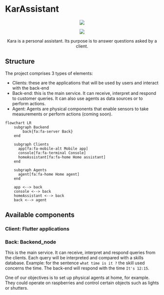 # KarAssistant

<p align="center">
  <a href="https://github.com/MathieuSchl/KarAssistant/actions/workflows/back-dockerPush.yml"><img src="https://github.com/MathieuSchl/KarAssistant/actions/workflows/back-dockerPush.yml/badge.svg" /></a>
</p>

<div id="header" align="center">
  <img src="https://steamuserimages-a.akamaihd.net/ugc/923681227278185275/D579055CC4A7504CFFF832EA33FAACC296B7B937/?imw=5000&imh=5000&ima=fit&impolicy=Letterbox&imcolor=%23000000&letterbox=false"/>
  <p>Kara is a personal assistant. Its purpose is to answer questions asked by a client.</p>
</div>

## Structure

The project comprises 3 types of elements:

- Clients: these are the applications that will be used by users and interact with the back-end
- Back-end: this is the main service. It can receive, interpret and respond to customer queries. It can also use agents as data sources or to perform actions.
- Agent: Agents are physical components that enable sensors to take measurements or perform actions (coming soon).

```mermaid
flowchart LR
    subgraph Backend
        back{fa:fa-server Back}
    end

    subgraph Clients
      app[fa:fa-mobile-alt Mobile app]
      console[fa:fa-terminal Console]
      homeAssistant[fa:fa-home Home assistant]
    end

    subgraph Agents
      agent[fa:fa-home Home agent]
    end

    app <--> back
    console <--> back
    homeAssistant <--> back
    back <--> agent
```

## Available components

### Client: Flutter applications

### Back: Backend_node

This is the main service.
It can receive, interpret and respond queries from the clients.
Each query will be interpreted and compared with a skills database.
Example: for the sentence `what time is it ?` the skill used concerns the time. The back-end will respond with the time `It's 12:15`.

One of our objectives is to set up physical agents at home, for example. They could operate on raspberries and control certain objects such as lights or shutters.

